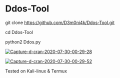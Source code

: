 # Ddos-Tool

git clone https://github.com/D3m0ni4k/Ddos-Tool.git

cd Ddos-Tool

python2 Ddos.py

<a href='https://postimg.cc/Vd4wdwxn' target='_blank'><img src='https://i.postimg.cc/Vd4wdwxn/Capture-d-cran-2020-07-30-00-29-28.png' border='0' alt='Capture-d-cran-2020-07-30-00-29-28'/></a>

<a href='https://postimg.cc/yDkNKWDk' target='_blank'><img src='https://i.postimg.cc/yDkNKWDk/Capture-d-cran-2020-07-30-00-29-52.png' border='0' alt='Capture-d-cran-2020-07-30-00-29-52'/></a>

Tested on Kali-linux & Termux 
